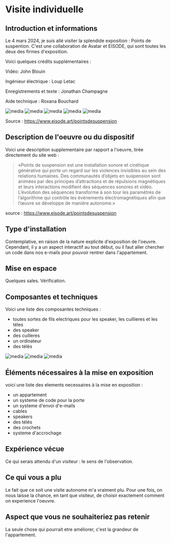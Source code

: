 # Visite individuelle

## Introduction et informations
Le 4 mars 2024, je suis allé visiter la splendide exposition : Points de suspention. C'est une collaboration de Avatar et EISODE, qui sont toutes les deux des firmes d'exposition.

Voici quelques crédits supplémentaires :

Vidéo: John Blouin

Ingénieur électrique : Loup Letac

Enregistrements et texte : Jonathan Champagne

Aide technique : Roxana Bouchard

![media](media/entree3.jpeg)
![media](media/entree2.jpeg)
![media](media/entree1.jpeg)
![media](media/oeuvre6.jpeg)
![media](media/oeuvre7.jpeg)


Source : https://www.eisode.art/pointsdesuspension


## Description de l'oeuvre ou du dispositif


Voici une description supplementaire par rapport a l'oeuvre, tirée directement du site web :

> «Points de suspension est une installation sonore et cinétique générative qui porte un regard sur les violences invisibles au sein des relations humaines. Des communautés d’objets en suspension sont animées par des principes d’attractions et de répulsions magnétiques et leurs interactions modifient des séquences sonores et vidéo. L’évolution des séquences transforme à son tour les paramètres de l’algorithme qui contrôle les événements électromagnétiques afin que l’œuvre se développe de manière autonome.»

source : https://www.eisode.art/pointsdesuspension


## Type d'installation
Contemplative, en raison de la nature explicite d'exposition de l'oeuvre. Cependant, il y a un aspect interactif au tout début, ou il faut aller chercher un code dans nos e-mails pour pouvoir rentrer dans l'appartement.




## Mise en espace
Quelques sales. Vérification.



## Composantes et techniques
Voici une liste des composantes techniques :

- toutes sortes de fils electriques pour les speaker, les cuillieres et les téles 
- des speaker
- des cuilleres
- un ordinateur
- des télés

![media](media/cablage1.jpeg)
![media](media/cablage2.jpeg)
![media](media/cablage3.jpeg)



## Éléments nécessaires à la mise en exposition
voici une liste des elements necessaires à la mise en exposition :

- un appartement
- un systeme de code pour la porte
- un systeme d'envoi d'e-mails
- cables
- speakers
- des télés
- des crochets
- systeme d'accrochage



## Expérience vécue
Ce qui serais attendu d'un visiteur : le sens de l'observation.



## Ce qui vous a plu
Le fait que ce soit une visite autonome m'a vraiment plu. Pour une fois, on nous laisse la chance, en tant que visiteur, de choisir exactement comment on experience l'oeuvre.


## Aspect que vous ne souhaiteriez pas retenir
La seule chose qui pourrait etre améliorer, c'est la grandeur de l'appartement.


